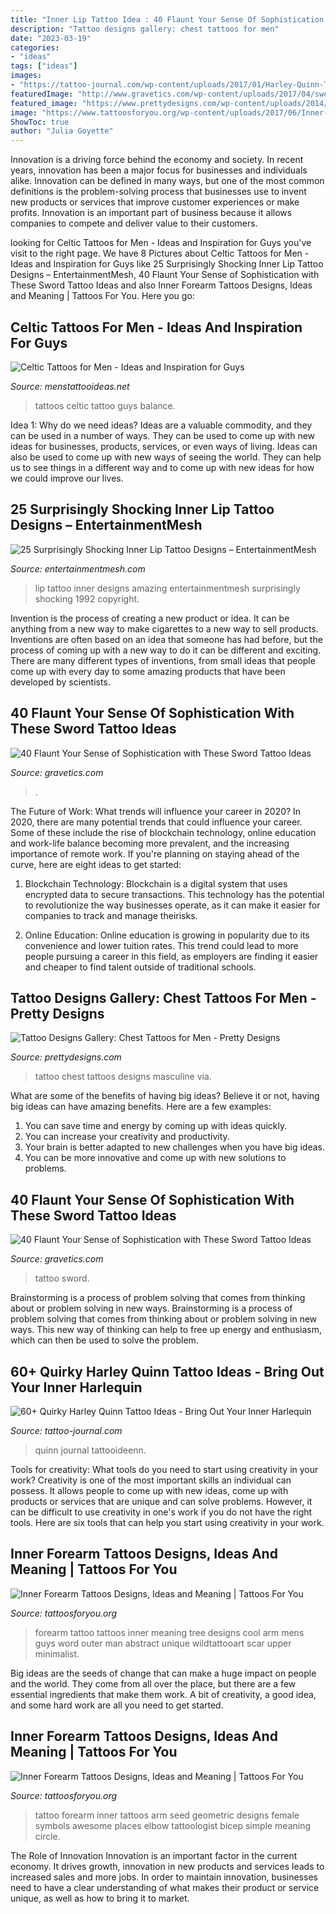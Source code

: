 ```yaml
---
title: "Inner Lip Tattoo Idea : 40 Flaunt Your Sense Of Sophistication With These Sword Tattoo Ideas"
description: "Tattoo designs gallery: chest tattoos for men"
date: "2023-03-19"
categories:
- "ideas"
tags: ["ideas"]
images:
- "https://tattoo-journal.com/wp-content/uploads/2017/01/Harley-Quinn-Tattoo-42.jpg"
featuredImage: "http://www.gravetics.com/wp-content/uploads/2017/04/swordtattoo-medievalsword.jpg"
featured_image: "https://www.prettydesigns.com/wp-content/uploads/2014/10/Masculine-Chest-Tattoo.jpg"
image: "https://www.tattoosforyou.org/wp-content/uploads/2017/06/Inner-Forearm-Tattoos-Female.jpg"
ShowToc: true
author: "Julia Goyette"
---
```



Innovation is a driving force behind the economy and society. In recent years, innovation has been a major focus for businesses and individuals alike. Innovation can be defined in many ways, but one of the most common definitions is the problem-solving process that businesses use to invent new products or services that improve customer experiences or make profits. Innovation is an important part of business because it allows companies to compete and deliver value to their customers.

	

		
looking for Celtic Tattoos for Men - Ideas and Inspiration for Guys you've visit to the right page. We have 8 Pictures about Celtic Tattoos for Men - Ideas and Inspiration for Guys like 25 Surprisingly Shocking Inner Lip Tattoo Designs – EntertainmentMesh, 40 Flaunt Your Sense of Sophistication with These Sword Tattoo Ideas and also Inner Forearm Tattoos Designs, Ideas and Meaning | Tattoos For You. Here you go:
		
    
## Celtic Tattoos For Men - Ideas And Inspiration For Guys

<img loading=lazy src="http://www.menstattooideas.net/tattooimages/2016/06/celtic-tattoos-16.jpg" onerror="this.onerror=null;this.src='https://tse4.mm.bing.net/th?id=OIP.1HhETAvnokXaWgf-5ynW7gHaJ4&amp;pid=15.1';" alt="Celtic Tattoos for Men - Ideas and Inspiration for Guys">

_Source: menstattooideas.net_

>tattoos celtic tattoo guys balance. 

	

Idea 1: Why do we need ideas?
Ideas are a valuable commodity, and they can be used in a number of ways. They can be used to come up with new ideas for businesses, products, services, or even ways of living. Ideas can also be used to come up with new ways of seeing the world. They can help us to see things in a different way and to come up with new ideas for how we could improve our lives.

    
## 25 Surprisingly Shocking Inner Lip Tattoo Designs – EntertainmentMesh

<img loading=lazy src="https://entertainmentmesh.com/wp-content/uploads/2014/10/lip_tattoo_by_fireinyourheartx.jpg" onerror="this.onerror=null;this.src='https://tse3.mm.bing.net/th?id=OIP.LKD8TCD_qLxmDJNTUaTJ3gHaD0&amp;pid=15.1';" alt="25 Surprisingly Shocking Inner Lip Tattoo Designs – EntertainmentMesh">

_Source: entertainmentmesh.com_

>lip tattoo inner designs amazing entertainmentmesh surprisingly shocking 1992 copyright. 

	

Invention is the process of creating a new product or idea. It can be anything from a new way to make cigarettes to a new way to sell products. Inventions are often based on an idea that someone has had before, but the process of coming up with a new way to do it can be different and exciting. There are many different types of inventions, from small ideas that people come up with every day to some amazing products that have been developed by scientists.

    
## 40 Flaunt Your Sense Of Sophistication With These Sword Tattoo Ideas

<img loading=lazy src="https://www.gravetics.com/wp-content/uploads/2017/04/sword-swordtattoo-tattoo-gotatattoo-inked-tattoos-1024x1024.jpg" onerror="this.onerror=null;this.src='https://tse3.mm.bing.net/th?id=OIP.PF1qTEpbSooEaw85u33ltgHaHa&amp;pid=15.1';" alt="40 Flaunt Your Sense of Sophistication with These Sword Tattoo Ideas">

_Source: gravetics.com_

>. 

	

The Future of Work: What trends will influence your career in 2020?
In 2020, there are many potential trends that could influence your career. Some of these include the rise of blockchain technology, online education and work-life balance becoming more prevalent, and the increasing importance of remote work. If you're planning on staying ahead of the curve, here are eight ideas to get started:
1. Blockchain Technology: Blockchain is a digital system that uses encrypted data to secure transactions. This technology has the potential to revolutionize the way businesses operate, as it can make it easier for companies to track and manage theirisks.

2. Online Education: Online education is growing in popularity due to its convenience and lower tuition rates. This trend could lead to more people pursuing a career in this field, as employers are finding it easier and cheaper to find talent outside of traditional schools.


    
## Tattoo Designs Gallery: Chest Tattoos For Men - Pretty Designs

<img loading=lazy src="https://www.prettydesigns.com/wp-content/uploads/2014/10/Masculine-Chest-Tattoo.jpg" onerror="this.onerror=null;this.src='https://tse1.mm.bing.net/th?id=OIP.AaQn4V98g1XKvjgRV2lrbQHaKB&amp;pid=15.1';" alt="Tattoo Designs Gallery: Chest Tattoos for Men - Pretty Designs">

_Source: prettydesigns.com_

>tattoo chest tattoos designs masculine via. 

	

What are some of the benefits of having big ideas?
Believe it or not, having big ideas can have amazing benefits. Here are a few examples: 
1. You can save time and energy by coming up with ideas quickly.
2. You can increase your creativity and productivity. 
3. Your brain is better adapted to new challenges when you have big ideas.
4. You can be more innovative and come up with new solutions to problems.

    
## 40 Flaunt Your Sense Of Sophistication With These Sword Tattoo Ideas

<img loading=lazy src="http://www.gravetics.com/wp-content/uploads/2017/04/swordtattoo-medievalsword.jpg" onerror="this.onerror=null;this.src='https://tse2.mm.bing.net/th?id=OIP.XTAy2IYgEWK50HhS5sCJLAHaHa&amp;pid=15.1';" alt="40 Flaunt Your Sense of Sophistication with These Sword Tattoo Ideas">

_Source: gravetics.com_

>tattoo sword. 

	

Brainstorming is a process of problem solving that comes from thinking about or problem solving in new ways.
Brainstorming is a process of problem solving that comes from thinking about or problem solving in new ways. This new way of thinking can help to free up energy and enthusiasm, which can then be used to solve the problem.

    
## 60+ Quirky Harley Quinn Tattoo Ideas - Bring Out Your Inner Harlequin

<img loading=lazy src="https://tattoo-journal.com/wp-content/uploads/2017/01/Harley-Quinn-Tattoo-42.jpg" onerror="this.onerror=null;this.src='https://tse2.mm.bing.net/th?id=OIP.ty8CligwYZKFxdzpnzhN1gHaHa&amp;pid=15.1';" alt="60+ Quirky Harley Quinn Tattoo Ideas - Bring Out Your Inner Harlequin">

_Source: tattoo-journal.com_

>quinn journal tattooideenn. 

	

Tools for creativity: What tools do you need to start using creativity in your work?
Creativity is one of the most important skills an individual can possess. It allows people to come up with new ideas, come up with products or services that are unique and can solve problems. However, it can be difficult to use creativity in one's work if you do not have the right tools. Here are six tools that can help you start using creativity in your work.

    
## Inner Forearm Tattoos Designs, Ideas And Meaning | Tattoos For You

<img loading=lazy src="https://www.tattoosforyou.org/wp-content/uploads/2017/06/Inner-Forearm-Tattoo.jpg" onerror="this.onerror=null;this.src='https://tse1.mm.bing.net/th?id=OIP._i4ozeR5Oldp2ZYvQf-TdAHaHW&amp;pid=15.1';" alt="Inner Forearm Tattoos Designs, Ideas and Meaning | Tattoos For You">

_Source: tattoosforyou.org_

>forearm tattoo tattoos inner meaning tree designs cool arm mens guys word outer man abstract unique wildtattooart scar upper minimalist. 

	

Big ideas are the seeds of change that can make a huge impact on people and the world. They come from all over the place, but there are a few essential ingredients that make them work. A bit of creativity, a good idea, and some hard work are all you need to get started.

    
## Inner Forearm Tattoos Designs, Ideas And Meaning | Tattoos For You

<img loading=lazy src="https://www.tattoosforyou.org/wp-content/uploads/2017/06/Inner-Forearm-Tattoos-Female.jpg" onerror="this.onerror=null;this.src='https://tse2.mm.bing.net/th?id=OIP.4Nk239WMjthbeRKYGBJtQQHaFw&amp;pid=15.1';" alt="Inner Forearm Tattoos Designs, Ideas and Meaning | Tattoos For You">

_Source: tattoosforyou.org_

>tattoo forearm inner tattoos arm seed geometric designs female symbols awesome places elbow tattoologist bicep simple meaning circle. 

	

The Role of Innovation
Innovation is an important factor in the current economy. It drives growth, innovation in new products and services leads to increased sales and more jobs. In order to maintain innovation, businesses need to have a clear understanding of what makes their product or service unique, as well as how to bring it to market.

